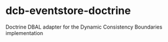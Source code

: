 # dcb-eventstore-doctrine
Doctrine DBAL adapter for the Dynamic Consistency Boundaries implementation
